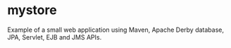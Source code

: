 # mystore
Example of a small web application using Maven, Apache Derby database, JPA, Servlet, EJB and JMS APIs.
 
